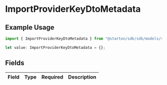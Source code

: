 # ImportProviderKeyDtoMetadata

## Example Usage

```typescript
import { ImportProviderKeyDtoMetadata } from "@starton/sdk/sdk/models/shared";

let value: ImportProviderKeyDtoMetadata = {};
```

## Fields

| Field       | Type        | Required    | Description |
| ----------- | ----------- | ----------- | ----------- |